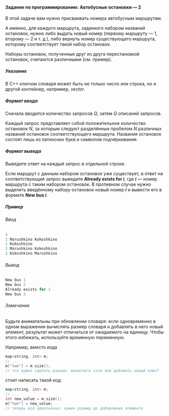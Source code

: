 #### Задание по программированию: Автобусные остановки — 2 ####

В этой задаче вам нужно присваивать номера автобусным маршрутам.

А именно, для каждого маршрута, заданного набором названий остановок, нужно либо выдать новый номер (первому маршруту — 1, второму — 2 и т. д.), либо вернуть номер существующего маршрута, которому соответствует такой набор остановок.

Наборы остановок, полученные друг из друга перестановкой остановок, считаются различными (см. пример).

##### Указание #####
В C++ ключом словаря может быть не только число или строка, но и другой контейнер, например, *vector*.

##### Формат ввода #####
Сначала вводится количество запросов *Q*, затем *Q* описаний запросов.

Каждый запрос представляет собой положительное количество остановок *N*, за которым следуют разделённые пробелом *N* различных названий остановок соответствующего маршрута. Названия остановок состоят лишь из латинских букв и символов подчёркивания.

##### Формат вывода #####
Выведите ответ на каждый запрос в отдельной строке.

Если маршрут с данным набором остановок уже существует, в ответ на соответствующий запрос выведите **Already exists for *i***, где ***i*** — номер маршрута с таким набором остановок. В противном случае нужно выделить введённому набору остановок новый номер ***i*** и вывести его в формате **New bus *i***.

##### Пример #####
###### Ввод ######
```objectivec
4
2 Marushkino Kokoshkino
1 Kokoshkino
2 Marushkino Kokoshkino
2 Kokoshkino Marushkino
```

###### Вывод ######
```objectivec
New bus 1
New bus 2
Already exists for 1
New bus 3
```

###### Замечание ######
Будьте внимательны при обновлении словаря: если одновременно в одном выражении вычислять размер словаря и добавлять в него новый элемент, результат может отличаться от ожидаемого на единицу. Чтобы этого избежать, используйте временную переменную.

Например, вместо кода
```objectivec
map<string, int> m;
// ...
m["two"] = m.size();
// что нужно сделать раньше: вычислить size или добавить новый ключ?
```

стоит написать такой код:
```objectivec
map<string, int> m;
// ...
int new_value = m.size();
m["two"] = new_value;
// теперь всё однозначно: нужен размер до добавления элемента
```